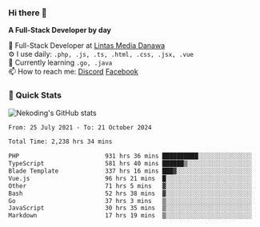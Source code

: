 ### Hi there 👋

**A Full-Stack Developer by day**

🔭 Full-Stack Developer at [Lintas Media Danawa](https://www.lintasmediadanawa.com/)  
⚙️ I use daily: `.php, .js, .ts, .html, .css, .jsx, .vue`  
🌱 Currently learning `.go, .java`  
📫 How to reach me: [Discord](https://discordapp.com/users/984448732999327766)  [Facebook](https://fb.me/tyvandi)  

### 🚀 Quick Stats  

![Nekoding's GitHub stats](https://github-readme-stats.vercel.app/api?username=nekoding&show_icons=true)

<!--START_SECTION:waka-->

```txt
From: 25 July 2021 - To: 21 October 2024

Total Time: 2,238 hrs 34 mins

PHP                        931 hrs 36 mins ██████████░░░░░░░░░░░░░░░   40.34 %
TypeScript                 581 hrs 40 mins ██████▒░░░░░░░░░░░░░░░░░░   25.18 %
Blade Template             337 hrs 16 mins ███▓░░░░░░░░░░░░░░░░░░░░░   14.60 %
Vue.js                     96 hrs 21 mins  █░░░░░░░░░░░░░░░░░░░░░░░░   04.17 %
Other                      71 hrs 5 mins   ▓░░░░░░░░░░░░░░░░░░░░░░░░   03.08 %
Bash                       52 hrs 38 mins  ▓░░░░░░░░░░░░░░░░░░░░░░░░   02.28 %
Go                         37 hrs 3 mins   ▒░░░░░░░░░░░░░░░░░░░░░░░░   01.60 %
JavaScript                 30 hrs 35 mins  ▒░░░░░░░░░░░░░░░░░░░░░░░░   01.32 %
Markdown                   17 hrs 19 mins  ▒░░░░░░░░░░░░░░░░░░░░░░░░   00.75 %
```

<!--END_SECTION:waka-->

<!--
**nekoding/nekoding** is a ✨ _special_ ✨ repository because its `README.md` (this file) appears on your GitHub profile.

Here are some ideas to get you started:

- 🔭 I’m currently working on ...
- 🌱 I’m currently learning ...
- 👯 I’m looking to collaborate on ...
- 🤔 I’m looking for help with ...
- 💬 Ask me about ...
- 📫 How to reach me: ...
- 😄 Pronouns: ...
- ⚡ Fun fact: ...
-->
